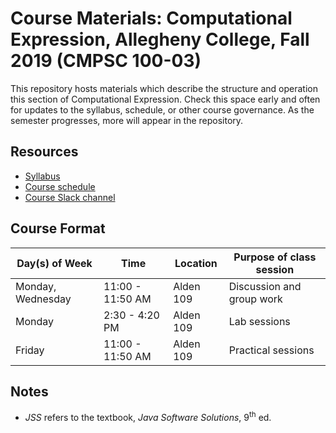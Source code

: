 # Course Materials: Computational Expression, Allegheny College, Fall 2019 (CMPSC 100-03)
This repository hosts materials which describe the structure and operation this section of Computational Expression. Check this space early and often for updates to the syllabus, schedule, or other course governance. As the semester progresses, more will appear in the repository.
## Resources
* [Syllabus](Syllabus/CMPSC%20100%20-%20Syllabus.pdf)
* [Course schedule](https://docs.google.com/spreadsheets/d/1Cr8kZ5UySw0xhsUFBy_GY4ADZbqpMUgYo-SU2d-zQtE/edit?usp=sharing)
* [Course Slack channel](https://cmpsc100fall2019.slack.com)
## Course Format
|Day(s) of Week   |Time            |Location |Purpose of class session |
|-----------------|----------------|---------|-------------------------|
|Monday, Wednesday|11:00 - 11:50 AM|Alden 109|Discussion and group work|
|Monday           |2:30 - 4:20 PM  |Alden 109|Lab sessions             |
|Friday           |11:00 - 11:50 AM|Alden 109|Practical sessions       |
## Notes
* _JSS_ refers to the textbook, _Java Software Solutions_, 9<sup>th</sup> ed.